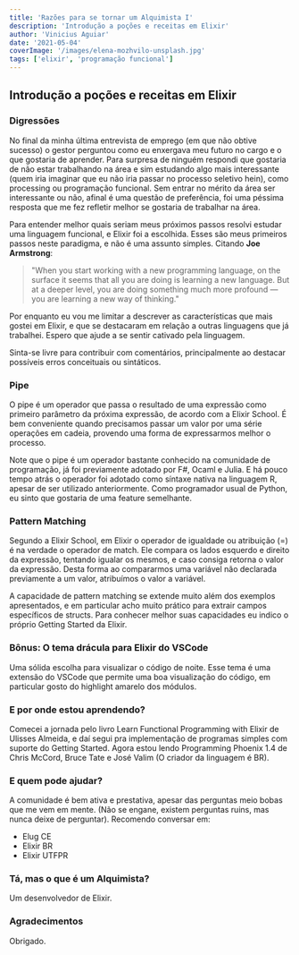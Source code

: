 ```yaml
---
title: 'Razões para se tornar um Alquimista I'
description: 'Introdução a poções e receitas em Elixir'
author: 'Vinicius Aguiar'
date: '2021-05-04'
coverImage: '/images/elena-mozhvilo-unsplash.jpg'
tags: ['elixir', 'programação funcional']
---
```


## Introdução a poções e receitas em Elixir

### Digressões

No final da minha última entrevista de emprego (em que não obtive sucesso) o gestor perguntou como eu enxergava meu futuro no cargo e o que gostaria de aprender. Para surpresa de ninguém respondi que gostaria de não estar trabalhando na área e sim estudando algo mais interessante (quem iria imaginar que eu não iria passar no processo seletivo hein), como processing ou programação funcional. Sem entrar no mérito da área ser interessante ou não, afinal é uma questão de preferência, foi uma péssima resposta que me fez refletir melhor se gostaria de trabalhar na área.

Para entender melhor quais seriam meus próximos passos resolvi estudar uma linguagem funcional, e Elixir foi a escolhida. Esses são meus primeiros passos neste paradigma, e não é uma assunto simples. Citando **Joe Armstrong**:

> "When you start working with a new programming language, on the surface it seems that all you are doing is learning a new language. But at a deeper level, you are doing something much more profound — you are learning a new way of thinking."

Por enquanto eu vou me limitar a descrever as características que mais gostei em Elixir, e que se destacaram em relação a outras linguagens que já trabalhei. Espero que ajude a se sentir cativado pela linguagem.

Sinta-se livre para contribuir com comentários, principalmente ao destacar possíveis erros conceituais ou sintáticos.

### Pipe

O pipe é um operador que passa o resultado de uma expressão como primeiro parâmetro da próxima expressão, de acordo com a Elixir School. É bem conveniente quando precisamos passar um valor por uma série operações em cadeia, provendo uma forma de expressarmos melhor o processo.

Note que o pipe é um operador bastante conhecido na comunidade de programação, já foi previamente adotado por F#, Ocaml e Julia. E há pouco tempo atrás o operador foi adotado como síntaxe nativa na linguagem R, apesar de ser utilizado anteriormente. Como programador usual de Python, eu sinto que gostaria de uma feature semelhante.

### Pattern Matching

Segundo a Elixir School, em Elixir o operador de igualdade ou atribuição (=) é na verdade o operador de match. Ele compara os lados esquerdo e direito da expressão, tentando igualar os mesmos, e caso consiga retorna o valor da expressão. Desta forma ao compararmos uma variável não declarada previamente a um valor, atribuímos o valor a variável.

A capacidade de pattern matching se extende muito além dos exemplos apresentados, e em particular acho muito prático para extrair campos específicos de structs. Para conhecer melhor suas capacidades eu indico o próprio Getting Started da Elixir.

### Bônus: O tema drácula para Elixir do VSCode

Uma sólida escolha para visualizar o código de noite. Esse tema é uma extensão do VSCode que permite uma boa visualização do código, em particular gosto do highlight amarelo dos módulos.

### E por onde estou aprendendo?

Comecei a jornada pelo livro Learn Functional Programming with Elixir de Ulisses Almeida, e daí segui pra implementação de programas simples com suporte do Getting Started. Agora estou lendo Programming Phoenix 1.4 de Chris McCord, Bruce Tate e José Valim (O criador da linguagem é BR).

### E quem pode ajudar?

A comunidade é bem ativa e prestativa, apesar das perguntas meio bobas que me vem em mente. (Não se engane, existem perguntas ruins, mas nunca deixe de perguntar). Recomendo conversar em:

- Elug CE
- Elixir BR
- Elixir UTFPR

### Tá, mas o que é um Alquimista?

Um desenvolvedor de Elixir.

### Agradecimentos

Obrigado.

